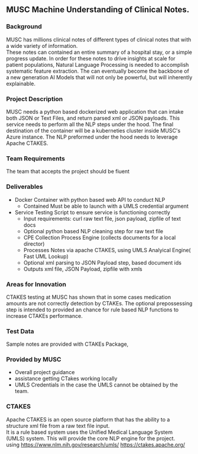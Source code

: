 ## MUSC Machine Understanding of Clinical Notes.

### Background 

MUSC has millions clinical notes of different types of clinical notes that with a wide variety of information.         
These notes can contained an entire summary of a hospital stay, or a simple progress update. In order for these notes to
drive insights at scale for patient populations, Natural Language Processing is needed to accomplish systematic feature 
extraction.  The can eventually become the backbone of a new generation AI Models that will not only be powerful, but will 
inherently explainable. 

### Project Description

MUSC needs a python based dockerized web application that can intake both JSON or Text Files, and return parsed xml or JSON payloads.
This service needs to perform all the NLP steps under the hood.  The final destination of the container will be a 
kuberneties cluster inside MUSC's Azure instance. The NLP preformed under the hood needs to leverage Apache CTAKES.

### Team Requirements
The team that accepts the project should be fiuent 

### Deliverables

+ Docker Container with python based web API to conduct NLP
    *  Contained Must be able to launch with a UMLS credential argument  
+ Service Testing Script to ensure service is functioning correctly
    * Input requirements: curl raw text file, json payload, zipfile of text docs
    * Optional python based NLP cleaning step for raw text file 
    * CPE Collection Process Engine (collects documents for a local director)
    * Processes Notes via apache CTAKES, using UMLS Analyical Engine( Fast UML Lookup)
    * Optional xml parsing to JSON Payload step, based document ids
    * Outputs xml file, JSON Payload, zipfile with xmls


### Areas for Innovation        

CTAKES testing at MUSC has shown that in some cases medication amounts are not correctly detection by CTAKEs. The
optional prepossessing  step is intended to provided an chance for rule based NLP functions to increase CTAKEs
performance.  

### Test Data
Sample notes are provided with CTAKEs Package, 

### Provided by MUSC

+ Overall project guidance
+ assistance getting CTakes working locally 
+ UMLS Credentials in the case the UMLS cannot be obtained by the team.
 

### CTAKES 

Apache CTAKES is an open source platform that has the ability to a structure xml file from a raw text file input.  
It is a rule based system uses the Unified Medical Language System (UMLS) system. This will provide the core NLP engine
for the project.  
using https://www.nlm.nih.gov/research/umls/ 
https://ctakes.apache.org/

